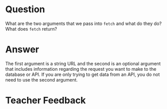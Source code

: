 # Question
What are the two arguments that we pass into `fetch` and what do they do? What does `fetch` return?

# Answer
The first argument is a string URL and the second is an optional argument that includes information regarding the request you want to make to the database or API. If you are only trying to get data from an API, you do not need to use the second argument.

# Teacher Feedback
